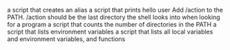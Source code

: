 a script that creates an alias
a script that prints hello user
Add /action to the PATH. /action should be the last directory the shell looks into when looking for a program
a script that counts the number of directories in the PATH
a script that lists environment variables
a script that lists all local variables and environment variables, and functions
